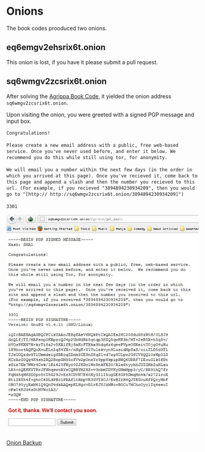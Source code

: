 # Onions

The book codes prooduced two onions.

## eq6emgv2ehsrix6t.onion

This onion is lost, if you have it please submit a pull request.

## sq6wmgv2zcsrix6t.onion

After solving the [Agrippa Book Code](../006-two-book-codes/README.md#agrippa), it yielded the onion address `sq6wmgv2zcsrix6t.onion`.

Upon visiting the onion, you were greeted with a signed PGP message and input box.

```
Congratulations!

Please create a new email address with a public, free web-based service. Once you've never used before, and enter it below. We recommend you do this while still using tor, for anonymity.

We will email you a number within the next few days (in the order in which you arrived at this page). Once you've recieved it, come back to this page and append a slash and then the number you recieved to this url. (For example, if you recieved "3894894230934209", then you would go to "[http:// http://sq6wmgv2zcsrix6t.onion/3894894230934209]")

3301
```
 
![Screenshot](sq6wmgv2zcsrix6t.onion/screenshots/6mBiv.jpg)
 
[Onion Backup](sq6wmgv2zcsrix6t.onion/)
 